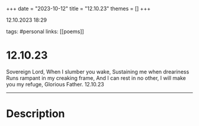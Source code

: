 +++
date = "2023-10-12"
title = "12.10.23"
themes = []
+++

12.10.2023 18:29

tags: #personal
links: [[poems]]

# 12.10.23

Sovereign Lord,
When I slumber you wake,
Sustaining me when dreariness
Runs rampant in my creaking frame,
And I can rest in no other,
I will make you my refuge,
Glorious Father.
12.10.23

---

# Description

